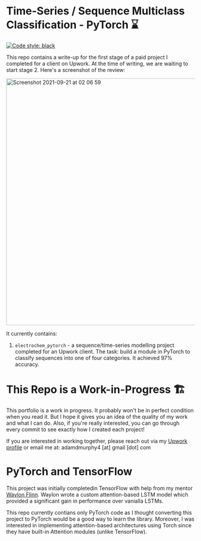 # Time-Series / Sequence Multiclass Classification - PyTorch ⌛

[![Code style: black](https://img.shields.io/badge/code%20style-black-000000.svg)](https://github.com/psf/black)

This repo contains a write-up for the first stage of a paid project I completed for a client on Upwork. At the time of writing, we are waiting to start stage 2. Here's a screenshot of the review:

<img width="659" alt="Screenshot 2021-09-21 at 02 06 59" src="https://user-images.githubusercontent.com/51246969/134092832-1301eda9-25ff-4d9b-a28b-38d39eb1278b.png">

It currently contains:
1. `electrochem_pytorch` - a sequence/time-series modelling project completed for an Upwork client. The task: build a module in PyTorch to classify sequences into one of four categories. It achieved 97% accuracy. 

# This Repo is a Work-in-Progress 🏗

This portfolio is a work in progress. It probably won't be in perfect condition when you read it. But I hope it gives you an idea of the quality of my work and what I can do. Also, if you're really interested, you can go through every commit to see exactly how I created each project!

If you are interested in working together, please reach out via my [Upwork profile](https://www.upwork.com/freelancers/~01153ca9fd0099730e) or email me at: adamdmurphy4 [at] gmail [dot] com

# PyTorch and TensorFlow

This project was initially completedin TensorFlow with help from my mentor [Waylon Flinn](https://github.com/waylonflinn). Waylon wrote a custom attention-based LSTM model which provided a significant gain in performance over vanialla LSTMs. 

This repo currently contians only PyTorch code as I thought converting this project to PyTorch would be a good way to learn the library. Moreover, I was interested in implementing attention-based architectures using Torch since they have built-in Attention modules (unlike TensorFlow).
